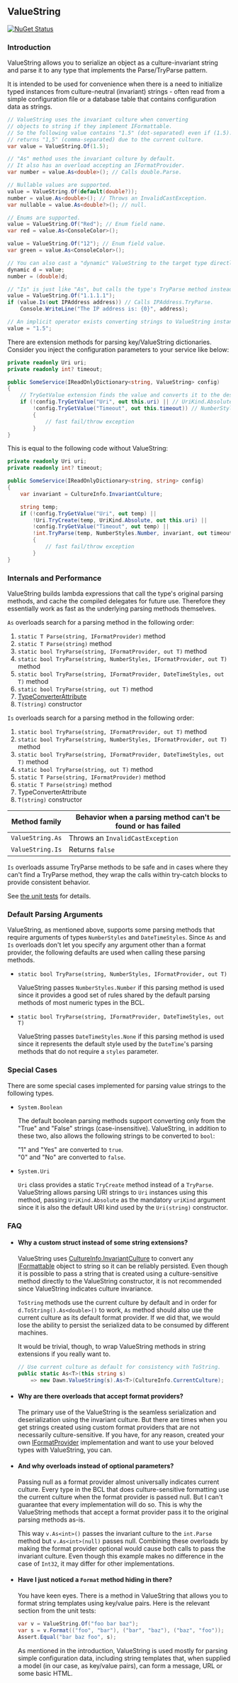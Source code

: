 ## ValueString

[![NuGet Status](https://img.shields.io/nuget/v/Dawn.ValueString.svg?style=flat)](https://www.nuget.org/packages/Dawn.ValueString/)

### Introduction

ValueString allows you to serialize an object as a culture-invariant string
and parse it to any type that implements the Parse/TryParse pattern.

It is intended to be used for convenience when there is a need to initialize typed
instances from culture-neutral (invariant) strings - often read from a simple
configuration file or a database table that contains configuration data as strings.

```c#
// ValueString uses the invariant culture when converting
// objects to string if they implement IFormattable.
// So the following value contains "1.5" (dot-separated) even if (1.5).ToString()
// returns "1,5" (comma-separated) due to the current culture.
var value = ValueString.Of(1.5);

// "As" method uses the invariant culture by default.
// It also has an overload accepting an IFormatProvider.
var number = value.As<double>(); // Calls double.Parse.

// Nullable values are supported.
value = ValueString.Of(default(double?));
number = value.As<double>(); // Throws an InvalidCastException.
var nullable = value.As<double?>(); // null.

// Enums are supported.
value = ValueString.Of("Red"); // Enum field name.
var red = value.As<ConsoleColor>();

value = ValueString.Of("12"); // Enum field value.
var green = value.As<ConsoleColor>();

// You can also cast a "dynamic" ValueString to the target type directly.
dynamic d = value;
number = (double)d;

// "Is" is just like "As", but calls the type's TryParse method instead of Parse.
value = ValueString.Of("1.1.1.1");
if (value.Is(out IPAddress address)) // Calls IPAddress.TryParse.
    Console.WriteLine("The IP address is: {0}", address);

// An implicit operator exists converting strings to ValueString instances.
value = "1.5";
```

There are extension methods for parsing key/ValueString dictionaries.  
Consider you inject the configuration parameters to your service like below:

```c#
private readonly Uri uri;
private readonly int? timeout;

public SomeService(IReadOnlyDictionary<string, ValueString> config)
{
    // TryGetValue extension finds the value and converts it to the desired type.
    if (!config.TryGetValue("Uri", out this.uri) || // UriKind.Absolute.
        !config.TryGetValue("Timeout", out this.timeout)) // NumberStyles.Number
        {
            // fast fail/throw exception
        }
}
```

This is equal to the following code without ValueString:


```c#
private readonly Uri uri;
private readonly int? timeout;

public SomeService(IReadOnlyDictionary<string, string> config)
{
    var invariant = CultureInfo.InvariantCulture;

    string temp;
    if (!config.TryGetValue("Uri", out temp) ||
        !Uri.TryCreate(temp, UriKind.Absolute, out this.uri) ||
        !config.TryGetValue("Timeout", out temp) ||
        !int.TryParse(temp, NumberStyles.Number, invariant, out timeout))
        {
            // fast fail/throw exception
        }
}

```

### Internals and Performance

ValueString builds lambda expressions that call the type's original
parsing methods, and cache the compiled delegates for future use.
Therefore they essentially work as fast as the underlying parsing methods themselves.

`As` overloads search for a parsing method in the following order:

1. `static T Parse(string, IFormatProvider)` method
2. `static T Parse(string)` method
3. `static bool TryParse(string, IFormatProvider, out T)` method
4. `static bool TryParse(string, NumberStyles, IFormatProvider, out T)` method
5. `static bool TryParse(string, IFormatProvider, DateTimeStyles, out T)` method
6. `static bool TryParse(string, out T)` method
7. [TypeConverterAttribute][2]
8. `T(string)` constructor

`Is` overloads search for a parsing method in the following order:

1. `static bool TryParse(string, IFormatProvider, out T)` method
2. `static bool TryParse(string, NumberStyles, IFormatProvider, out T)` method
3. `static bool TryParse(string, IFormatProvider, DateTimeStyles, out T)` method
4. `static bool TryParse(string, out T)` method
5. `static T Parse(string, IFormatProvider)` method
6. `static T Parse(string)` method
7. TypeConverterAttribute
8. `T(string)` constructor

Method family    | Behavior when a parsing method can't be found or has failed
---------------- | ----------------------------------------------------------
`ValueString.As` | Throws an `InvalidCastException`
`ValueString.Is` | Returns `false`
                     
`Is` overloads assume TryParse methods to be safe and in cases where they can't
find a TryParse method, they wrap the calls within try-catch blocks to provide
consistent behavior.
                     
See [the unit tests][1] for details.

### Default Parsing Arguments

ValueString, as mentioned above, supports some parsing methods that require
arguments of types `NumberStyles` and `DateTimeStyles`. Since `As` and `Is`
overloads don't let you specify any argument other than a format provider,
the following defaults are used when calling these parsing methods.

* `static bool TryParse(string, NumberStyles, IFormatProvider, out T)`

  ValueString passes `NumberStyles.Number` if this parsing method is used
  since it provides a good set of rules shared by the default parsing methods
  of most numeric types in the BCL.

* `static bool TryParse(string, IFormatProvider, DateTimeStyles, out T)`

   ValueString passes `DateTimeStyles.None` if this parsing method is used
   since it represents the default style used by the `DateTime`'s parsing
   methods that do not require a `styles` parameter.

### Special Cases

There are some special cases implemented for parsing value strings to the
following types.

* `System.Boolean`

  The default boolean parsing methods support converting only from the "True"
  and "False" strings (case-insensitive). ValueString, in addition to these
  two, also allows the following strings to be converted to `bool`:

  "1" and "Yes" are converted to `true`.  
  "0" and "No" are converted to `false`.

* `System.Uri`

  `Uri` class provides a static `TryCreate` method instead of a `TryParse`.
  ValueString allows parsing URI strings to `Uri` instances using this method,
  passing `UriKind.Absolute` as the mandatory `uriKind` argument since it is
  also the default URI kind used by the `Uri(string)` constructor.
  

### FAQ

* #### Why a custom struct instead of some string extensions?

  ValueString uses [CultureInfo.InvariantCulture][3] to convert any
  [IFormattable][4] object to string so it can be reliably persisted.
  Even though it is possible to pass a string that is created using a
  culture-sensitive method directly to the ValueString constructor, it
  is not recommended since ValueString indicates culture invariance.

  `ToString` methods use the current culture by default and in order for
  `d.ToString().As<double>()` to work, `As` method should also use the current
  culture as its default format provider. If we did that, we would lose the
  ability to persist the serialized data to be consumed by different machines.

  It would be trivial, though, to wrap ValueString
  methods in string extensions if you really want to.

  ```c#
  // Use current culture as default for consistency with ToString.
  public static As<T>(this string s)
      => new Dawn.ValueString(s).As<T>(CultureInfo.CurrentCulture);
  ```

* #### Why are there overloads that accept format providers?

  The primary use of the ValueString is the seamless serialization and
  deserialization using the invariant culture. But there are times when you
  get strings created using custom format providers that are not necessarily
  culture-sensitive. If you have, for any reason, created your own [IFormatProvider][5]
  implementation and want to use your beloved types with ValueString, you can.

* #### And why overloads instead of optional parameters?

  Passing null as a format provider almost universally indicates current culture.
  Every type in the BCL that does culture-sensitive formatting use the current
  culture when the format provider is passed null. But I can't guarantee that
  every implementation will do so. This is why the ValueString methods that accept
  a format provider pass it to the original parsing methods as-is.
  
  This way `v.As<int>()` passes the invariant culture to the `int.Parse` method
  but `v.As<int>(null)` passes null. Combining these overloads by making the
  format provider optional would cause both calls to pass the invariant culture.
  Even though this example makes no difference in the case of `Int32`, it may
  differ for other implementations.

* #### Have I just noticed a `Format` method hiding in there?

  You have keen eyes. There is a method in ValueString that allows you to
  format string templates using key/value pairs. Here is the relevant section
  from the unit tests:

  ```c#
  var v = ValueString.Of("foo bar baz");
  var s = v.Format(("foo", "bar"), ("bar", "baz"), ("baz", "foo"));
  Assert.Equal("bar baz foo", s);
  ```

  As mentioned in the introduction, ValueString is used mostly for parsing simple
  configuration data, including string templates that, when supplied a model
  (in our case, as key/value pairs), can form a message, URL or some basic HTML.

[1]: tests/ValueStringTests.cs
[2]: https://docs.microsoft.com/dotnet/api/system.componentmodel.typeconverterattribute
[3]: https://docs.microsoft.com/dotnet/api/system.globalization.cultureinfo.invariantculture
[4]: https://docs.microsoft.com/dotnet/api/system.iformattable
[5]: https://docs.microsoft.com/dotnet/api/system.iformatprovider
